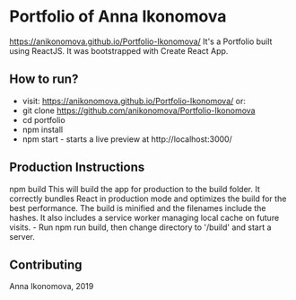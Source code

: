 # Portfolio of Anna Ikonomova
https://anikonomova.github.io/Portfolio-Ikonomova/
It's a Portfolio built using ReactJS. It was bootstrapped with Create React App.

## How to run?
* visit: https://anikonomova.github.io/Portfolio-Ikonomova/
or:
* git clone https://github.com/anikonomova/Portfolio-Ikonomova
* cd portfolio
* npm install
* npm start - starts a live preview at http://localhost:3000/

## Production Instructions
npm build This will build the app for production to the build folder. It correctly bundles React in production mode and optimizes the build for the best performance. The build is minified and the filenames include the hashes. It also includes a service worker managing local cache on future visits. - Run npm run build, then change directory to '/build' and start a server.

## Contributing
Anna Ikonomova, 2019
